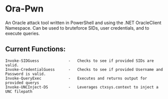 # Ora-Pwn
An Oracle attack tool written in PowerShell and using the .NET OracleClient Namespace. Can be used to bruteforce SIDs, user credentials, and to execute queries.


## Current Functions:
    Invoke-SIDGuess             -   Checks to see if provided SIDs are valid.
    Invoke-CredentialGuess      -   Checks to see if provided Username and Password is valid.
    Invoke-QueryExec            -   Executes and returns output for provided querys
    Invoke-UNCInject-DS         -   Leverages ctxsys.context to inject a UNC filepath
